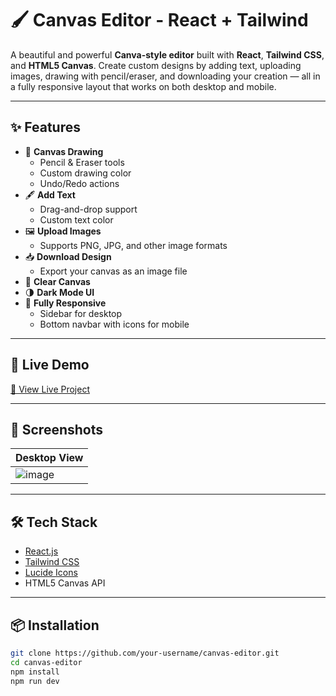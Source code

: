 # 🖌️ Canvas Editor - React + Tailwind

A beautiful and powerful **Canva-style editor** built with **React**, **Tailwind CSS**, and **HTML5 Canvas**. Create custom designs by adding text, uploading images, drawing with pencil/eraser, and downloading your creation — all in a fully responsive layout that works on both desktop and mobile.

---

## ✨ Features

- 🎨 **Canvas Drawing**
  - Pencil & Eraser tools
  - Custom drawing color
  - Undo/Redo actions
- 🖋️ **Add Text**
  - Drag-and-drop support
  - Custom text color
- 🖼️ **Upload Images**
  - Supports PNG, JPG, and other image formats
- 📥 **Download Design**
  - Export your canvas as an image file
- 🧹 **Clear Canvas**
- 🌗 **Dark Mode UI**
- 📱 **Fully Responsive**
  - Sidebar for desktop
  - Bottom navbar with icons for mobile

---

## 🚀 Live Demo

[🔗 View Live Project](https://your-live-demo-link.com)

---

## 📸 Screenshots

| Desktop View 
|-------------
| ![image](https://github.com/user-attachments/assets/ace0a99f-ea76-4ee3-b112-5bfa811392ee)


---

## 🛠️ Tech Stack

- [React.js](https://reactjs.org/)
- [Tailwind CSS](https://tailwindcss.com/)
- [Lucide Icons](https://lucide.dev/)
- HTML5 Canvas API

---

## 📦 Installation

```bash
git clone https://github.com/your-username/canvas-editor.git
cd canvas-editor
npm install
npm run dev
